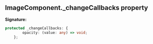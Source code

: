 
## ImageComponent.\_changeCallbacks property

**Signature:**

```typescript
protected _changeCallbacks: {
        opacity: (value: any) => void;
    };
```
